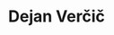 ---
SICRIS: null
draft: false
fixName: dejan_verčič
lab: null
labPos: null
location: null
mailInfo: dejan.vercic@fdv.uni-lj.si
officeHours: null
profName: Prof. Dejan Verčič, PhD
profTitle: Collaborator
telephoneInfo: null
title: Dejan Verčič
---